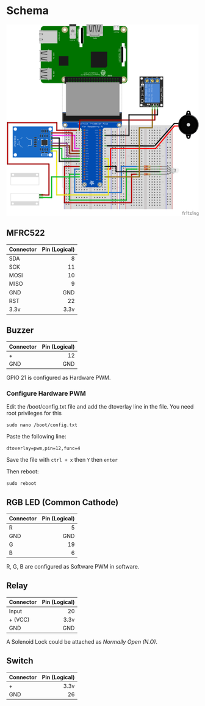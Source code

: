 # Schema

<img src="/docs/raspberry-pi/fritzing/AccessControl_bb.png" />

## MFRC522

| Connector     | Pin (Logical)  |
| ------------- | --------------:|
| SDA           | 8              |
| SCK           | 11             |
| MOSI          | 10             |
| MISO          | 9              |
| GND           | GND            |
| RST           | 22             |
| 3.3v          | 3.3v           |

## Buzzer

| Connector     | Pin (Logical)  |
| ------------- | --------------:|
| +             | 12             |
| GND           | GND            |

GPIO 21 is configured as Hardware PWM.

### Configure Hardware PWM

Edit the /boot/config.txt file and add the dtoverlay line in the file. You need root privileges for this

```
sudo nano /boot/config.txt
```

Paste the following line:

```
dtoverlay=pwm,pin=12,func=4
```

Save the file with ```ctrl + x``` then ```Y``` then ```enter```

Then reboot:

```
sudo reboot
```

## RGB LED (Common Cathode)

| Connector     | Pin (Logical)  |
| ------------- | --------------:|
| R             | 5              |
| GND           | GND            |
| G             | 19             |
| B             | 6              |

R, G, B are configured as Software PWM in software.

## Relay

| Connector     | Pin (Logical)  |
| ------------- | --------------:|
| Input         | 20             |
| + (VCC)       | 3.3v           |
| GND           | GND            |

A Solenoid Lock could be attached as *Normally Open (N.O)*.

## Switch

| Connector     | Pin (Logical)  |
| ------------- | --------------:|
| +             | 3.3v           |
| GND           | 26             |
